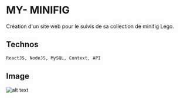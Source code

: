 # MY- MINIFIG

Création d'un site web pour le suivis de sa collection de minifig Lego.

## Technos


```bash
ReactJS, NodeJS, MySQL, Context, API
```

## Image

![alt text](https://zupimages.net/up/20/10/cf2b.png "Image de la page d'accueil")
